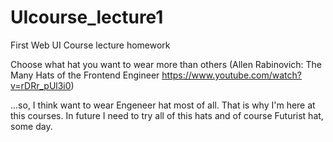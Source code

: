 # UIcourse_lecture1
First Web UI Course lecture homework


Choose what hat you want to wear more than others (Allen Rabinovich: The Many Hats of the Frontend Engineer
https://www.youtube.com/watch?v=rDRr_pUl3i0)


...so, I think want to wear Engeneer hat most of all. That is why I'm here at this courses. In future I need to try all of this hats and of course Futurist hat, some day.  
